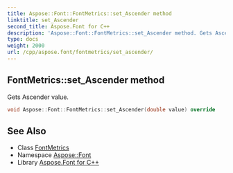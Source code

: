 ```yaml
---
title: Aspose::Font::FontMetrics::set_Ascender method
linktitle: set_Ascender
second_title: Aspose.Font for C++
description: 'Aspose::Font::FontMetrics::set_Ascender method. Gets Ascender value in C++.'
type: docs
weight: 2000
url: /cpp/aspose.font/fontmetrics/set_ascender/
---
```

## FontMetrics::set_Ascender method


Gets Ascender value.

```cpp
void Aspose::Font::FontMetrics::set_Ascender(double value) override
```

## See Also

* Class [FontMetrics](../)
* Namespace [Aspose::Font](../../)
* Library [Aspose.Font for C++](../../../)
